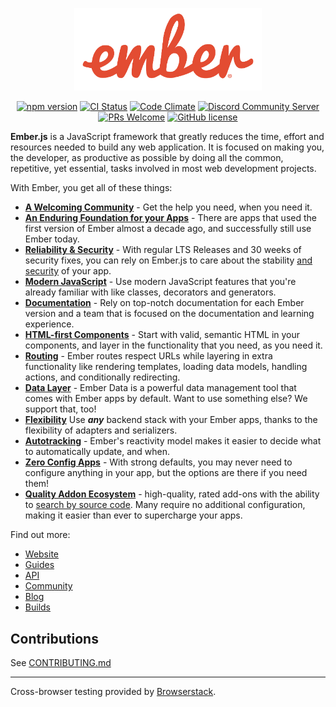 <p align="center">
  <a href="https://emberjs.com"><img width="300" src="https://raw.githubusercontent.com/emberjs/website/master/source/images/brand/ember_Ember-Light.png"></a>
</p>

<p align="center">
  <a href="https://www.npmjs.com/package/ember-source"><img src="https://img.shields.io/npm/v/ember-source.svg?style=flat" alt="npm version"></a>
  <a href="https://github.com/emberjs/ember.js/actions?query=workflow%3ACI"><img src="https://github.com/emberjs/ember.js/workflows/CI/badge.svg" alt="CI Status"></a>
  <a href="https://codeclimate.com/github/emberjs/ember.js"><img src="https://codeclimate.com/github/emberjs/ember.js.svg" alt="Code Climate"></a>
  <a href="https://discord.gg/zT3asNS"><img src="https://img.shields.io/discord/480462759797063690.svg?logo=discord" alt="Discord Community Server"></a>
  <a href="https://help-wanted.emberjs.com/"><img src="https://img.shields.io/badge/PRs-welcome-brightgreen.svg" alt="PRs Welcome"></a>
  <a href="https://github.com/emberjs/ember.js/blob/master/LICENSE"><img src="https://img.shields.io/badge/license-MIT-blue.svg" alt="GitHub license"></a>

</p>

**Ember.js** is a JavaScript framework that greatly reduces the time, effort and resources needed to build any web application. It is focused on making you, the developer, as productive as possible by doing all the common, repetitive, yet essential, tasks involved in most web development projects.

With Ember, you get all of these things:

* [**A Welcoming Community**](https://emberjs.com/community/) - Get the help you need, when you need it.
* [**An Enduring Foundation for your Apps**](https://en.wikipedia.org/wiki/Ember.js) - There are apps that used the first version of Ember almost a decade ago, and successfully still use Ember today.
* [**Reliability & Security**](https://emberjs.com/releases/) - With regular LTS Releases and 30 weeks of security fixes, you can rely on Ember.js to care about the stability [and security](https://emberjs.com/security/) of your app.
* [**Modern JavaScript**](https://guides.emberjs.com/release/upgrading/current-edition/) - Use modern JavaScript features that you're already familiar with like classes, decorators and generators.
* [**Documentation**](https://guides.emberjs.com) - Rely on top-notch documentation for each Ember version and a team that is focused on the documentation and learning experience.
* [**HTML-first Components**](https://guides.emberjs.com/release/components/introducing-components/) - Start with valid, semantic HTML in your components, and layer in the functionality that you need, as you need it.
* [**Routing**](https://guides.emberjs.com/release/routing/) - Ember routes respect URLs while layering in extra functionality like rendering templates, loading data models, handling actions, and conditionally redirecting. 
* [**Data Layer**](https://guides.emberjs.com/release/models/) - Ember Data is a powerful data management tool that comes with Ember apps by default. Want to use something else? We support that, too!
* [**Flexibility**](https://guides.emberjs.com/release/models/customizing-adapters/) Use _**any**_ backend stack with your Ember apps, thanks to the flexibility of adapters and serializers.
* [**Autotracking**](https://guides.emberjs.com/release/in-depth-topics/autotracking-in-depth/) - Ember's reactivity model makes it easier to decide what to automatically update, and when. 
* [**Zero Config Apps**](https://guides.emberjs.com/release/configuring-ember/) - With strong defaults, you may never need to configure anything in your app, but the options are there if you need them!
* [**Quality Addon Ecosystem**](https://emberobserver.com/) - high-quality, rated add-ons with the ability to [search by source code](https://emberobserver.com/code-search?codeQuery=task). Many require no additional configuration, making it easier than ever to supercharge your apps.



Find out more: 

- [Website](https://emberjs.com)
- [Guides](https://guides.emberjs.com)
- [API](https://emberjs.com/api)
- [Community](https://emberjs.com/community)
- [Blog](https://emberjs.com/blog)
- [Builds](https://emberjs.com/builds)

## Contributions

See [CONTRIBUTING.md](https://github.com/emberjs/ember.js/blob/master/CONTRIBUTING.md)

---

Cross-browser testing provided by <a href="http://browserstack.com">Browserstack</a>.
